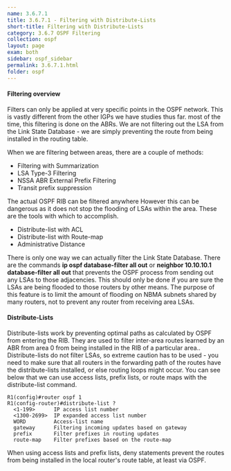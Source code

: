 ```yaml
---
name: 3.6.7.1
title: 3.6.7.1 - Filtering with Distribute-Lists
short-title: Filtering with Distribute-Lists
category: 3.6.7 OSPF Filtering
collection: ospf
layout: page
exam: both
sidebar: ospf_sidebar
permalink: 3.6.7.1.html
folder: ospf
---
```

#### Filtering overview
Filters can only be applied at very specific points in the OSPF network. This is vastly different from the other IGPs we have studies thus far. most of the time, this filtering is done on the ABRs. We are not filtering out the LSA from the Link State Database - we are simply preventing the route from being installed in the routing table.

When we are filtering between areas, there are a couple of methods:
- Filtering with Summarization
- LSA Type-3 Filtering
- NSSA ABR External Prefix Filtering
- Transit prefix suppression

The actual OSPF RIB can be filtered anywhere However this can be dangerous as it does not stop the flooding of LSAs within the area. These are the tools with which to accomplish.
- Distribute-list with ACL
- Distribute-list with Route-map
- Administrative Distance

There is only one way we can actually filter the Link State Database. There are the commands **ip ospf database-filter all out** or **neighbor 10.10.10.1 database-filter all out** that prevents the OSPF process from sending out any LSAs to those adjacencies. This should only be done if you are sure the LSAs are being flooded to those routers by other means. The purpose of this feature is to limit the amount of flooding on NBMA subnets shared by many routers, not to prevent any router from receiving area LSAs.


#### Distribute-Lists
Distribute-lists work by preventing optimal paths as calculated by OSPF from entering the RIB. They are used to filter inter-area routes learned by an ABR from area 0 from being installed in the RIB of a particular area.. Distribute-lists do not filter LSAs, so extreme caution has to be used - you need to make sure that all routers in the forwarding path of the routes have the distribute-lists installed, or else routing loops might occur. You can see below that we can use access lists, prefix lists, or route maps with the distribute-list command.

```
R1(config)#router ospf 1
R1(config-router)#distribute-list ?
  <1-199>      IP access list number
  <1300-2699>  IP expanded access list number
  WORD         Access-list name
  gateway      Filtering incoming updates based on gateway
  prefix       Filter prefixes in routing updates
  route-map    Filter prefixes based on the route-map
```
When using access lists and prefix lists, deny statements prevent the routes from being installed in the local router's route table, at least via OSPF.
